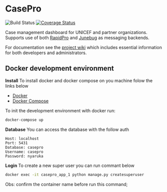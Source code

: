 # CasePro

![Build Status](https://travis-ci.org/rapidpro/casepro.svg?branch=master)
[![Coverage Status](https://coveralls.io/repos/github/rapidpro/casepro/badge.svg?branch=master)](https://coveralls.io/github/rapidpro/casepro?branch=master)

Case management dashboard for UNICEF and partner organizations. Supports use of both [RapidPro](http://rapidpro.io) and [Junebug](https://github.com/praekelt/junebug) as messaging backends.

For documentation see the [project wiki](https://github.com/rapidpro/casepro/wiki) which includes essential 
information for both developers and administrators.

## Docker development environment

**Install**
To install docker and docker compose on you machine folow the links below

* [Docker](https://docs.docker.com/install/)
* [Docker Compose](https://docs.docker.com/compose/install/)

To init the development environment with docker run:

```bash
docker-compose up
```

**Database**
You can access the database with the follow auth

```text
Host: localhost
Port: 5431
Database: casepro
Username: casepro
Password: nyaruka
```

**Login**
To create a new super user you can run commant below

```bash
docker exec -it casepro_app_1 python manage.py createsuperuser
```

Obs: confirm the container name before run this command;